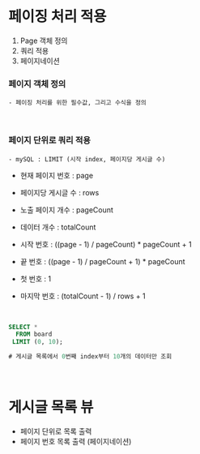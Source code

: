 # 페이징 처리 적용
1. Page 객체 정의
2. 쿼리 적용
3. 페이지네이션

### 페이지 객체 정의 <br>
    - 페이징 처리를 위한 필수값, 그리고 수식을 정의
<br>

### 페이지 단위로 쿼리 적용 <br>
    - mySQL : LIMIT (시작 index, 페이지당 게시글 수)

* 현재 페이지 번호      : page
* 페이지당 게시글 수    : rows
* 노출 페이지 개수      : pageCount
* 데이터 개수           : totalCount

* 시작 번호     : ((page - 1) / pageCount) * pageCount + 1
* 끝 번호       : ((page - 1) / pageCount + 1) * pageCount

* 첫 번호       : 1
* 마지막 번호   : (totalCount - 1) / rows + 1
<br>

```sql
SELECT * 
  FROM board
 LIMIT (0, 10);

# 게시글 목록에서 0번째 index부터 10개의 데이터만 조회
```
<br>

# 게시글 목록 뷰 <br>
- 페이지 단위로 목록 출력
- 페이지 번호 목록 출력 (페이지네이션)
